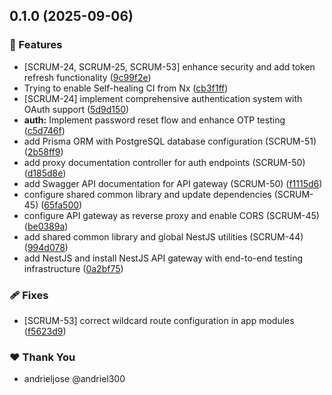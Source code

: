 ## 0.1.0 (2025-09-06)

### 🚀 Features

- [SCRUM-24, SCRUM-25, SCRUM-53] enhance security and add token refresh functionality ([9c99f2e](https://github.com/andriel300/tec-shop/commit/9c99f2e))
- Trying to enable Self-healing CI from Nx ([cb3f1ff](https://github.com/andriel300/tec-shop/commit/cb3f1ff))
- [SCRUM-24] implement comprehensive authentication system with OAuth support ([5d9d150](https://github.com/andriel300/tec-shop/commit/5d9d150))
- **auth:** Implement password reset flow and enhance OTP testing ([c5d746f](https://github.com/andriel300/tec-shop/commit/c5d746f))
- add Prisma ORM with PostgreSQL database configuration (SCRUM-51) ([2b58ff9](https://github.com/andriel300/tec-shop/commit/2b58ff9))
- add proxy documentation controller for auth endpoints (SCRUM-50) ([d185d8e](https://github.com/andriel300/tec-shop/commit/d185d8e))
- add Swagger API documentation for API gateway (SCRUM-50) ([f1115d6](https://github.com/andriel300/tec-shop/commit/f1115d6))
- configure shared common library and update dependencies (SCRUM-45) ([65fa500](https://github.com/andriel300/tec-shop/commit/65fa500))
- configure API gateway as reverse proxy and enable CORS (SCRUM-45) ([be0389a](https://github.com/andriel300/tec-shop/commit/be0389a))
- add shared common library and global NestJS utilities (SCRUM-44) ([994d078](https://github.com/andriel300/tec-shop/commit/994d078))
- add NestJS and install NestJS API gateway with end-to-end testing infrastructure ([0a2bf75](https://github.com/andriel300/tec-shop/commit/0a2bf75))

### 🩹 Fixes

- [SCRUM-53] correct wildcard route configuration in app modules ([f5623d9](https://github.com/andriel300/tec-shop/commit/f5623d9))

### ❤️ Thank You

- andrieljose @andriel300